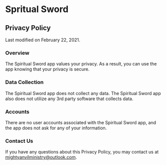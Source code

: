 # Spritual Sword

## Privacy Policy
Last modified on February 22, 2021.

### Overview
The Spiritual Sword app values your privacy. As a result, you can use the app knowing that your privacy is secure. 

### Data Collection
The Spiritual Sword app does not collect any data. The Spiritual Sword app also does not utilize any 3rd party software that collects data.

### Accounts
There are no user accounts associated with the Spiritual Sword app, and the app does not ask for any of your information.

### Contact Us
If you have any questions about this Privacy Policy, you may contact us at mightyanvilministry@outlook.com.
